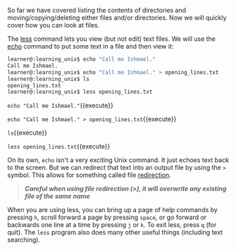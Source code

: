
So far we have covered listing the contents of directories and moving/copying/deleting either files and/or directories. Now we will quickly cover how you can look at files.

The [less][less command] command lets you view (but not edit) text files. We will use the [echo][echo command] command to put some text in a file and then view it:

```bash
learner@:learning_unix$ echo "Call me Ishmael."
Call me Ishmael.
learner@:learning_unix$ echo "Call me Ishmael." > opening_lines.txt
learner@:learning_unix$ ls
opening_lines.txt
learner@:learning_unix$ less opening_lines.txt
```

`echo "Call me Ishmael."`{{execute}}

`echo "Call me Ishmael." > opening_lines.txt`{{execute}}

`ls`{{execute}}

`less opening_lines.txt`{{execute}}

On its own, `echo` isn't a very exciting Unix command. It just echoes text back to the screen. But we can redirect that text into an output file by using the `>` symbol. This allows for something called file [redirection][].

>***Careful when using file redirection (>), it will overwrite any existing file of the same name***

When you are using less, you can bring up a page of help commands by pressing `h`, scroll forward a page by pressing `space`, or go forward or backwards one line at a time by pressing `j` or `k`. To exit less, press `q` (for quit). The `less` program also does many other useful things (including text searching).

[less command]: http://en.wikipedia.org/wiki/Less_(Unix)
[echo command]: http://en.wikipedia.org/wiki/Echo_(command)
[redirection]: http://en.wikipedia.org/wiki/Redirection_(Unix)
